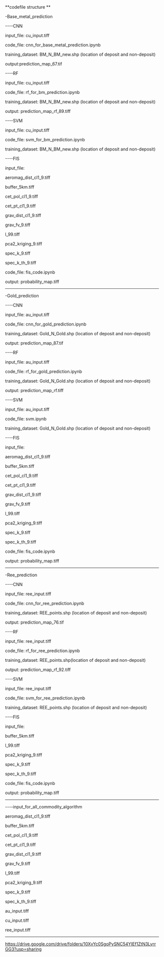 **codefile structure **

-Base_metal_prediction 

----CNN

input_file: cu_input.tiff

code_file: cnn_for_base_metal_prediction.ipynb

training_dataset: BM_N_BM_new.shp (location of deposit and non-deposit)

output:prediction_map_67.tif

----RF

input_file: cu_input.tiff

code_file: rf_for_bm_prediction.ipynb

training_dataset: BM_N_BM_new.shp (location of deposit and non-deposit)

output: prediction_map_rf_89.tiff

----SVM

input_file: cu_input.tiff

code_file: svm_for_bm_prediction.ipynb

training_dataset: BM_N_BM_new.shp (location of deposit and non-deposit)

----FIS

input_file:

aeromag_dist_cl1_9.tiff

buffer_5km.tiff

cet_pol_cl1_9.tiff

cet_pt_cl1_9.tiff

grav_dist_cl1_9.tiff

grav_fv_9.tiff

l_99.tiff

pca2_kriging_9.tiff

spec_k_9.tiff

spec_k_th_9.tiff

code_file: fis_code.ipynb

output: probability_map.tiff

-------------------------------------------------------------------------------------------------------------------

-Gold_prediction

----CNN

input_file: au_input.tiff

code_file: cnn_for_gold_prediction.ipynb

training_dataset: Gold_N_Gold.shp (location of deposit and non-deposit)

output: prediction_map_87.tif

----RF

input_file: au_input.tiff

code_file: rf_for_gold_prediction.ipynb

training_dataset: Gold_N_Gold.shp (location of deposit and non-deposit)

output: prediction_map_rf.tiff

----SVM

input_file: au_input.tiff

code_file: svm.ipynb

training_dataset: Gold_N_Gold.shp (location of deposit and non-deposit)

----FIS

input_file:

aeromag_dist_cl1_9.tiff

buffer_5km.tiff

cet_pol_cl1_9.tiff

cet_pt_cl1_9.tiff

grav_dist_cl1_9.tiff

grav_fv_9.tiff

l_99.tiff

pca2_kriging_9.tiff

spec_k_9.tiff

spec_k_th_9.tiff

code_file: fis_code.ipynb

output: probability_map.tiff

-----------------------------------------------------------------------------------------------------------------------

-Ree_prediction

----CNN

input_file: ree_input.tiff

code_file: cnn_for_ree_prediction.ipynb

training_dataset: REE_points.shp (location of deposit and non-deposit)

output: prediction_map_76.tif

----RF

input_file: ree_input.tiff

code_file: rf_for_ree_prediction.ipynb

training_dataset: REE_points.shp(location of deposit and non-deposit)

output: prediction_map_rf_92.tiff

----SVM

input_file: ree_input.tiff

code_file: svm_for_ree_prediction.ipynb

training_dataset: REE_points.shp (location of deposit and non-deposit)

----FIS

input_file:

buffer_5km.tiff

l_99.tiff

pca2_kriging_9.tiff

spec_k_9.tiff

spec_k_th_9.tiff

code_file: fis_code.ipynb

output: probability_map.tiff

-----------------------------------------------------------------------------------------------------------------------------

----input_for_all_commodity_algorithm

aeromag_dist_cl1_9.tiff

buffer_5km.tiff

cet_pol_cl1_9.tiff

cet_pt_cl1_9.tiff

grav_dist_cl1_9.tiff

grav_fv_9.tiff

l_99.tiff

pca2_kriging_9.tiff

spec_k_9.tiff

spec_k_th_9.tiff

au_input.tiff

cu_input.tiff

ree_input.tiff


----------------------------------------------------------------------------------------------------------------------------

https://drive.google.com/drive/folders/10XvYc0SgoPySNC54YIEf1ZtN3LyrrGG3?usp=sharing
